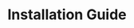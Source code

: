 ---
layout: default
title: Installation Guide
nav_order: 2
description: Abyssal Installation Guide
---